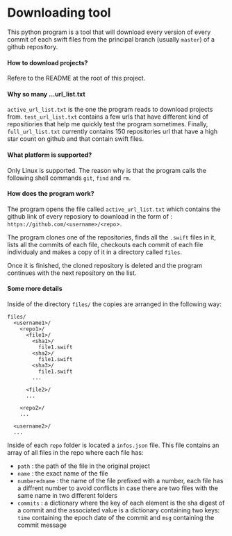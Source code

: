 # Downloading tool

This python program is a tool that will download every version of every commit of each swift files from the principal branch (usually `master`) of a github repository.

#### How to download projects?
Refere to the README at the root of this project.

#### Why so many ...url_list.txt
`active_url_list.txt` is the one the program reads to download projects from. `test_url_list.txt` contains a few urls that have different kind of repositiories that help me quickly test the program sometimes. Finally, `full_url_list.txt` currently contains 150 repositories url that have a high star count on github and that contain swift files.

#### What platform is supported?
Only Linux is supported. The reason why is that the program calls the following shell commands `git`, `find` and `rm`.

#### How does the program work?
The program opens the file called `active_url_list.txt` which contains the github link of every reposiory to download in the form of : `https://github.com/<username>/<repo`>.

The program clones one of the repositories, finds all the `.swift` files in it, lists all the commits of each file, checkouts each commit of each file individualy and makes a copy of it in a directory called `files`.

Once it is finished, the cloned repository is deleted and the program continues with the next repository on the list.

#### Some more details

Inside of the directory `files/` the copies are arranged in the following way:
```
files/
  <username1>/
    <repo1>/
      <file1>/
        <sha1>/
          file1.swift
        <sha2>/
          file1.swift
        <sha3>/
          file1.swift
        ...

      <file2>/
      ...

    <repo2>/
    ...

  <username2>/
  ...
```

Inside of each `repo` folder is located a `infos.json` file. This file contains an array of all files in the repo where each file has:
* `path` : the path of the file in the original project
* `name` : the exact name of the file
* `numberedname` : the name of the file prefixed with a number, each file has a diffrent number to avoid conflicts in case there are two files with the same name in two different folders
* `commits` : a dictionary where the key of each element is the sha digest of a commit and the associated value is a dictionary containing two keys: `time` containing the epoch date of the commit and `msg` containing the commit message  
